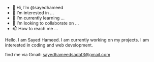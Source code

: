 - 👋 Hi, I’m @sayedhameed
- 👀 I’m interested in ...
- 🌱 I’m currently learning ...
- 💞️ I’m looking to collaborate on ...
- 📫 How to reach me ...

<!---
Sayed Hameed/Sayed Hameed is a ✨ special ✨ repository because its `README.md` (this file) appears on your GitHub profile.
You can click the Preview link to take a look at your changes.
--->
Hello. I am Sayed Hameed. I am currently working on my projects. I am interested in coding and web development.

find me via Gmail: sayedhameedsadat3@gmail.com
